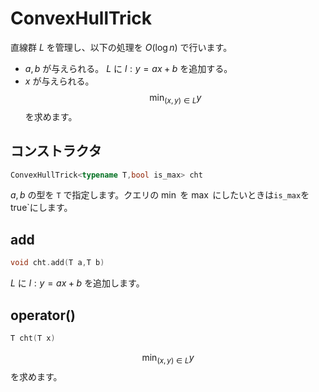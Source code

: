# ConvexHullTrick
直線群 $L$ を管理し、以下の処理を $O(\log n)$ で行います。
- $a,b$ が与えられる。 $L$ に $l:y=ax+b$ を追加する。
- $x$ が与えられる。 $$\min_{(x,y)\in{L}} y$$ を求めます。

## コンストラクタ
```cpp
ConvexHullTrick<typename T,bool is_max> cht
```
$a,b$ の型を `T` で指定します。クエリの $\min$ を $\max$ にしたいときは`is_max`をtrue`にします。
## add
```cpp
void cht.add(T a,T b)
```
$L$ に $l:y=ax+b$ を追加します。

## operator()
```cpp
T cht(T x)
```
$$\min_{(x,y)\in{L}} y$$ 
を求めます。